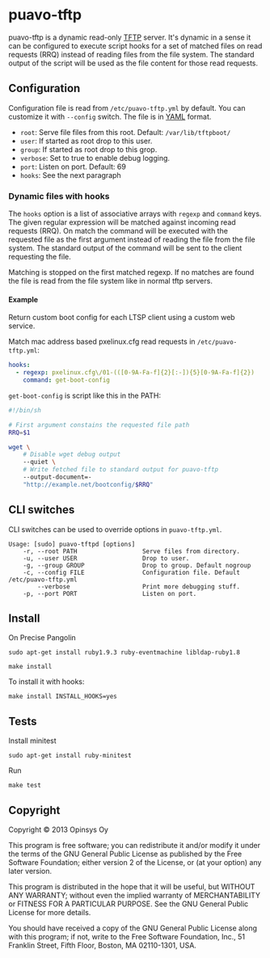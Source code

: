 # puavo-tftp

puavo-tftp is a dynamic read-only [TFTP][] server. It's dynamic in a sense it
can be configured to execute script hooks for a set of matched files on read
requests (RRQ) instead of reading files from the file system. The standard
output of the script will be used as the file content for those read requests.

## Configuration

Configuration file is read from `/etc/puavo-tftp.yml` by default. You can
customize it with `--config` switch. The file is in [YAML][] format.

  - `root`: Serve file files from this root. Default: `/var/lib/tftpboot/`
  - `user`: If started as root drop to this user.
  - `group`: If started as root drop to this grop.
  - `verbose`: Set to true to enable debug logging.
  - `port`: Listen on port. Default: 69
  - `hooks`: See the next paragraph

### Dynamic files with hooks

The `hooks` option is a list of associative arrays with `regexp` and `command`
keys. The given regular expression will be matched against incoming read
requests (RRQ). On match the command will be executed with the requested file
as the first argument instead of reading the file from the file system. The
standard output of the command will be sent to the client requesting the file.

Matching is stopped on the first matched regexp. If no matches are found the
file is read from the file system like in normal tftp servers.

#### Example

Return custom boot config for each LTSP client using a custom web service.

Match mac address based pxelinux.cfg read requests in `/etc/puavo-tftp.yml`:

```yaml
hooks:
  - regexp: pxelinux.cfg\/01-(([0-9A-Fa-f]{2}[:-]){5}[0-9A-Fa-f]{2})
    command: get-boot-config
```

`get-boot-config` is script like this in the PATH:

```sh
#!/bin/sh

# First argument constains the requested file path
RRQ=$1

wget \
    # Disable wget debug output
    --quiet \
    # Write fetched file to standard output for puavo-tftp
    --output-document=-
    "http://example.net/bootconfig/$RRQ"
```

## CLI switches

CLI switches can be used to override options in `puavo-tftp.yml`.

    Usage: [sudo] puavo-tftpd [options]
        -r, --root PATH                  Serve files from directory.
        -u, --user USER                  Drop to user.
        -g, --group GROUP                Drop to group. Default nogroup
        -c, --config FILE                Configuration file. Default /etc/puavo-tftp.yml
            --verbose                    Print more debugging stuff.
        -p, --port PORT                  Listen on port.


## Install

On Precise Pangolin

    sudo apt-get install ruby1.9.3 ruby-eventmachine libldap-ruby1.8

    make install

To install it with hooks:

    make install INSTALL_HOOKS=yes


## Tests

Install minitest

    sudo apt-get install ruby-minitest

Run

    make test

## Copyright

Copyright © 2013 Opinsys Oy

This program is free software; you can redistribute it and/or modify it
under the terms of the GNU General Public License as published by the
Free Software Foundation; either version 2 of the License, or (at your
option) any later version.

This program is distributed in the hope that it will be useful, but
WITHOUT ANY WARRANTY; without even the implied warranty of
MERCHANTABILITY or FITNESS FOR A PARTICULAR PURPOSE. See the GNU General
Public License for more details.

You should have received a copy of the GNU General Public License along
with this program; if not, write to the Free Software Foundation, Inc.,
51 Franklin Street, Fifth Floor, Boston, MA 02110-1301, USA.

[TFTP]: http://en.wikipedia.org/wiki/Trivial_File_Transfer_Protocol
[YAML]: http://en.wikipedia.org/wiki/YAML

